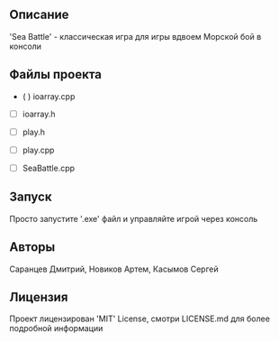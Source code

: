 ## Описание
'Sea Battle' - классическая игра для игры вдвоем Морской бой в консоли

## Файлы проекта

- ( ) ioarray.cpp
- [ ] ioarray.h
- [ ] play.h
- [ ] play.cpp
- [ ] SeaBattle.cpp


## Запуск
Просто запустите '.exe' файл и управляйте игрой через консоль

## Авторы
Саранцев Дмитрий, Новиков Артем, Касымов Сергей<br>

## Лицензия
Проект лицензирован 'MIT' License, смотри LICENSE.md для более подробной информации<br>
